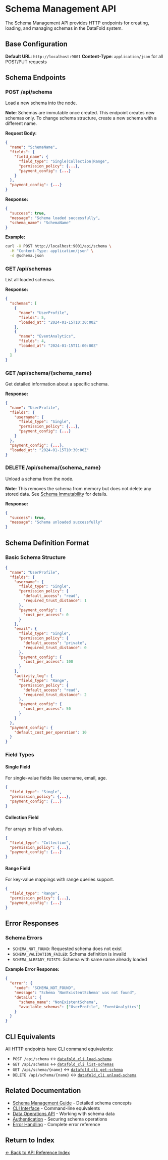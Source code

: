 # Schema Management API

The Schema Management API provides HTTP endpoints for creating, loading, and managing schemas in the DataFold system.

## Base Configuration

**Default URL**: `http://localhost:9001`
**Content-Type**: `application/json` for all POST/PUT requests

## Schema Endpoints

### POST /api/schema
Load a new schema into the node.

**Note**: Schemas are immutable once created. This endpoint creates new schemas only. To change schema structure, create a new schema with a different name.

**Request Body:**
```json
{
  "name": "SchemaName",
  "fields": {
    "field_name": {
      "field_type": "Single|Collection|Range",
      "permission_policy": {...},
      "payment_config": {...}
    }
  },
  "payment_config": {...}
}
```

**Response:**
```json
{
  "success": true,
  "message": "Schema loaded successfully",
  "schema_name": "SchemaName"
}
```

**Example:**
```bash
curl -X POST http://localhost:9001/api/schema \
  -H "Content-Type: application/json" \
  -d @schema.json
```

### GET /api/schemas
List all loaded schemas.

**Response:**
```json
{
  "schemas": [
    {
      "name": "UserProfile",
      "fields": 5,
      "loaded_at": "2024-01-15T10:30:00Z"
    },
    {
      "name": "EventAnalytics", 
      "fields": 4,
      "loaded_at": "2024-01-15T11:00:00Z"
    }
  ]
}
```

### GET /api/schema/{schema_name}
Get detailed information about a specific schema.

**Response:**
```json
{
  "name": "UserProfile",
  "fields": {
    "username": {
      "field_type": "Single",
      "permission_policy": {...},
      "payment_config": {...}
    }
  },
  "payment_config": {...},
  "loaded_at": "2024-01-15T10:30:00Z"
}
```

### DELETE /api/schema/{schema_name}
Unload a schema from the node.

**Note**: This removes the schema from memory but does not delete any stored data. See [Schema Immutability](../schema-management.md#schema-immutability) for details.

**Response:**
```json
{
  "success": true,
  "message": "Schema unloaded successfully"
}
```

## Schema Definition Format

### Basic Schema Structure
```json
{
  "name": "UserProfile",
  "fields": {
    "username": {
      "field_type": "Single",
      "permission_policy": {
        "default_access": "read",
        "required_trust_distance": 1
      },
      "payment_config": {
        "cost_per_access": 0
      }
    },
    "email": {
      "field_type": "Single",
      "permission_policy": {
        "default_access": "private",
        "required_trust_distance": 0
      },
      "payment_config": {
        "cost_per_access": 100
      }
    },
    "activity_log": {
      "field_type": "Range",
      "permission_policy": {
        "default_access": "read",
        "required_trust_distance": 2
      },
      "payment_config": {
        "cost_per_access": 50
      }
    }
  },
  "payment_config": {
    "default_cost_per_operation": 10
  }
}
```

### Field Types

#### Single Field
For single-value fields like username, email, age.

```json
{
  "field_type": "Single",
  "permission_policy": {...},
  "payment_config": {...}
}
```

#### Collection Field
For arrays or lists of values.

```json
{
  "field_type": "Collection",
  "permission_policy": {...},
  "payment_config": {...}
}
```

#### Range Field
For key-value mappings with range queries support.

```json
{
  "field_type": "Range",
  "permission_policy": {...},
  "payment_config": {...}
}
```

## Error Responses

### Schema Errors
- `SCHEMA_NOT_FOUND`: Requested schema does not exist
- `SCHEMA_VALIDATION_FAILED`: Schema definition is invalid
- `SCHEMA_ALREADY_EXISTS`: Schema with same name already loaded

**Example Error Response:**
```json
{
  "error": {
    "code": "SCHEMA_NOT_FOUND",
    "message": "Schema 'NonExistentSchema' was not found",
    "details": {
      "schema_name": "NonExistentSchema",
      "available_schemas": ["UserProfile", "EventAnalytics"]
    }
  }
}
```

## CLI Equivalents

All HTTP endpoints have CLI command equivalents:

- `POST /api/schema` ↔ [`datafold_cli load-schema`](./cli-interface.md#load-schema)
- `GET /api/schemas` ↔ [`datafold_cli list-schemas`](./cli-interface.md#list-schemas)
- `GET /api/schema/{name}` ↔ [`datafold_cli get-schema`](./cli-interface.md#get-schema)
- `DELETE /api/schema/{name}` ↔ [`datafold_cli unload-schema`](./cli-interface.md#unload-schema)

## Related Documentation

- [Schema Management Guide](../schema-management.md) - Detailed schema concepts
- [CLI Interface](./cli-interface.md) - Command-line equivalents
- [Data Operations API](./data-operations-api.md) - Working with schema data
- [Authentication](./authentication.md) - Securing schema operations
- [Error Handling](./error-handling.md) - Complete error reference

## Return to Index

[← Back to API Reference Index](./index.md)